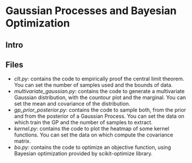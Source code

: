 # Gaussian Processes and Bayesian Optimization
## Intro

## Files
- _clt.py_: contains the code to empirically proof the central limit theorem. You can set the number of samples used and the bounds of data.
- _multivariate_gaussian.py_: contains the code to generate a multivariate Gaussian distribution, with the countour plot and the marginal. You can set the mean and covariance of the distribution.
- _gp_prior_posterior.py_: contains the code to sample both, from the prior and from the posterior of a Gaussian Process. You can set the data on which train the GP and the number of samples to extract.
- _kernel.py_: contains the code to plot the heatmap of some kernel functions. You can set the data on which compute the covariance matrix.
- _bo.py_: contains the code to optimize an objective function, using Bayesian optimization provided by scikit-optimize library.
